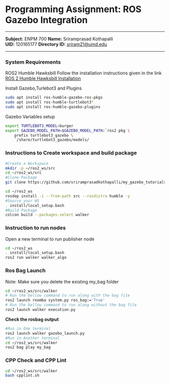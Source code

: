 # Programming Assignment: ROS Gazebo Integration
***
**Subject:** ENPM 700
**Name:** Sriramprasad Kothapalli  
**UID:** 120165177
**Directory ID:** sriram21@umd.edu
***

### System Requirements
ROS2 Humble Hawksbill
Follow the installation instructions given in the link  
[ROS 2 Humble Hawksbill Installation](http://docs.ros.org/en/humble/Installation/Alternatives/Ubuntu-Development-Setup.html)  

Install Gazebo,Turlebot3 and Plugins  
```bash
sudo apt install ros-humble-gazebo-ros-pkgs
sudo apt install ros-humble-turtlebot3*
sudo apt install ros-humble-gazebo-plugins
```
Gazebo Variables setup
```bash
export TURTLEBOT3_MODEL=burger
export GAZEBO_MODEL_PATH=$GAZEBO_MODEL_PATH:`ros2 pkg \
    prefix turtlebot3_gazebo \
    `/share/turtlebot3_gazebo/models/
```

### Instructions to Create workspace and build package
```bash
#Create a Workspace
mkdir -p ~/ros2_ws/src
cd ~/ros2_ws/src
#Clone Package
git clone https://github.com/sriramprasadkothapalli/my_gazebo_tutorials.git

cd ~/ros2_ws
rosdep install -i --from-path src --rosdistro humble -y
#Source your WS
. install/local_setup.bash
#Build Package
colcon build --packages-select walker
```


### Instruction to run nodes
Open a new terminal to run publisher node
```bash
cd ~/ros2_ws
. install/local_setup.bash
ros2 run walker walker_algo
```

### Ros Bag Launch
Note: Make sure you delete the existing my_bag folder
```bash
cd ~/ros2_ws/src/walker
# Run the bellow command to run along with the bag file
ros2 launch roomba system.py ros_bag:='True'
# Run the bellow command to run along without the bag file
ros2 launch walker execution.py
```
**Check the rosbag output**
```bash
#Run in One terminal
ros2 launch walker gazebo_launch.py
#Run in Another terminal
cd ~/ros2_ws/src/walker
ros2 bag play my_bag
```

### CPP Check and CPP Lint
```bash
cd ~/ros2_ws/src/walker
bash cpplint.sh
```
